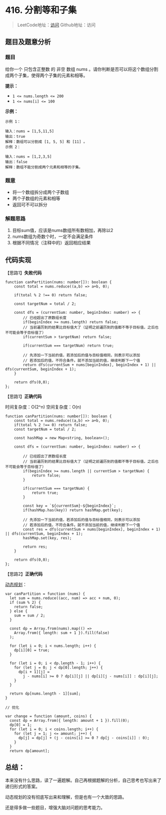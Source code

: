 # 416. 分割等和子集

> LeetCode地址：[访问](https://leetcode-cn.com/problems/partition-equal-subset-sum/) 
Github地址：访问

## 题目及题意分析

### 题目

给你一个 只包含正整数 的 非空 数组 nums 。请你判断是否可以将这个数组分割成两个子集，使得两个子集的元素和相等。

**提示：**

- `1 <= nums.length <= 200`
- `1 <= nums[i] <= 100`

**示例：**

```
示例 1：

输入：nums = [1,5,11,5]
输出：true
解释：数组可以分割成 [1, 5, 5] 和 [11] 。
示例 2：

输入：nums = [1,2,3,5]
输出：false
解释：数组不能分割成两个元素和相等的子集。
```

### 题意

- 将一个数组拆分成两个子数组
- 两个子数组的元素和相等
- 返回可不可以拆分

### 解题思路

1. 目标sum值，应该是nums数组所有数相加，再除以2
2. nums数组为奇数个时，一定不会满足条件
3. 根据不同情况（注释中的）返回相应结果

## 代码实现

【思路1】**失败代码**

```tsx
function canPartition(nums: number[]): boolean {
    const total = nums.reduce((a,b) => a+b, 0);
    
    if(total % 2 !== 0) return false;

    const targetNum = total / 2;

    const dfs = (currentSum: number, beginIndex: number) => {
        // 已经超出了原数组长度
        if(beginIndex >= nums.length) return false;
        // 当前遍历到的结果比目标值大了（证明之前遍历到的值都不等于目标值，之后也不可能会等于目标值了）
        if(currentSum > targetNum) return false;

        if(currentSum === targetNum) return true;

        // 先添加一下当前的值，若添加后的值与目标值相同，则表示可以添加
        // 若添加后的值，不符合条件。就不添加当前的值，继续判断下一个值
        return dfs(currentSum + nums[beginIndex], beginIndex + 1) || dfs(currentSum, beginIndex + 1);
    }

    return dfs(0,0);
};
```

【思路1】**正确代码**

时间复杂度：O(2^n)   空间复杂度：O(n)

```tsx
function canPartition(nums: number[]): boolean {
    const total = nums.reduce((a,b) => a+b, 0);
    if(total % 2 !== 0) return false;
    const targetNum = total / 2;

    const hashMap = new Map<string, boolean>();

    const dfs = (currentSum: number, beginIndex: number) => {

        // 已经超出了原数组长度
        // 当前遍历到的结果比目标值大了（证明之前遍历到的值都不等于目标值，之后也不可能会等于目标值了）
        if(beginIndex >= nums.length || currentSum > targetNum) {
            return false;
        }

        if(currentSum === targetNum) {
            return true;
        }

        const key = `${currentSum}-${beginIndex}`;
        if(hashMap.has(key)) return hashMap.get(key);

        // 先添加一下当前的值，若添加后的值与目标值相同，则表示可以添加
        // 若添加后的值，不符合条件。就不添加当前的值，继续判断下一个值
        const res = dfs(currentSum + nums[beginIndex], beginIndex + 1) || dfs(currentSum, beginIndex + 1);
        hashMap.set(key, res);
        
        return res;
    }

    return dfs(0,0);
};
```

【思路2】**正确代码**

[动态规划](https://leetcode-cn.com/problems/partition-equal-subset-sum/solution/dong-tai-gui-hua-0-1-bei-bao-wen-ti-416-fen-ge-den/)：

```tsx
var canPartition = function (nums) {
  let sum = nums.reduce((acc, num) => acc + num, 0);
  if (sum % 2) {
    return false;
  } else {
    sum = sum / 2;
  }

  const dp = Array.from(nums).map(() =>
    Array.from({ length: sum + 1 }).fill(false)
  );

  for (let i = 0; i < nums.length; i++) {
    dp[i][0] = true;
  }

  for (let i = 0; i < dp.length - 1; i++) {
    for (let j = 0; j < dp[0].length; j++) {
      dp[i + 1][j] =
        j - nums[i] >= 0 ? dp[i][j] || dp[i][j - nums[i]] : dp[i][j];
    }
  }

  return dp[nums.length - 1][sum];
}

// 优化

var change = function (amount, coins) {
  const dp = Array.from({ length: amount + 1 }).fill(0);
  dp[0] = 1;
  for (let i = 0; i < coins.length; i++) {
    for (let j = 1; j <= amount; j++) {
      dp[j] = dp[j] + (j - coins[i] >= 0 ? dp[j - coins[i]] : 0);
    }
  }
  return dp[amount];
```

## 总结：

本来没有什么思路，读了一遍题解。自己再根据题解的分析，自己思考也写出来了递归形式的答案。

动态规划的没有彻底写出来和理解，但是也有一个大致的思路。

还是得多做一些题目，增强大脑对问题的思考能力。